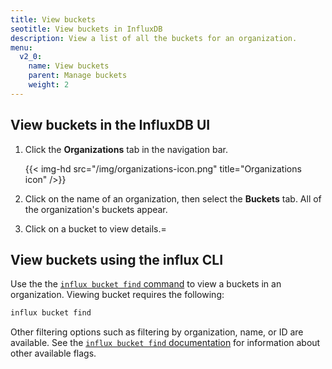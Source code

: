 ```yaml
---
title: View buckets
seotitle: View buckets in InfluxDB
description: View a list of all the buckets for an organization.
menu:
  v2_0:
    name: View buckets
    parent: Manage buckets
    weight: 2
---
```


## View buckets in the InfluxDB UI

1. Click the **Organizations** tab in the navigation bar.

    {{< img-hd src="/img/organizations-icon.png" title="Organizations icon" />}}

2. Click on the name of an organization, then select the **Buckets** tab. All of the organization's buckets appear.
3. Click on a bucket to view details.=

## View buckets using the influx CLI

Use the the [`influx bucket find` command](/v2.0/reference/cli/influx/bucket/find)
to view a buckets in an organization. Viewing bucket requires the following:


```sh
influx bucket find
```

Other filtering options such as filtering by organization, name, or ID are available.
See the [`influx bucket find` documentation](/v2.0/reference/cli/influx/bucket/find)
for information about other available flags.
